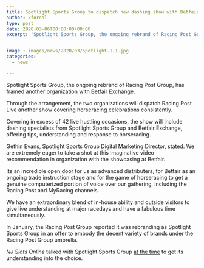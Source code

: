 ```yaml
---
title: Spotlight Sports Group to dispatch new dashing show with Betfair
author: xforeal 
type: post
date: 2020-03-06T00:00:00+00:00
excerpt: 'Spotlight Sports Group, the ongoing rebrand of Racing Post Group, has framed another organization with Betfair Exchange '


image : images/news/2020/03/spotlight-1-1.jpg
categories:
  - news

---
```

Spotlight Sports Group, the ongoing rebrand of Racing Post Group, has framed another organization with Betfair Exchange. 

Through the arrangement, the two organizations will dispatch Racing Post Live another show covering horseracing celebrations consistently. 

Covering in excess of 42 live hustling occasions, the show will include dashing specialists from Spotlight Sports Group and Betfair Exchange, offering tips, understanding and response to horseracing. 

Gethin Evans, Spotlight Sports Group Digital Marketing Director, stated: We are extremely eager to take a shot at this imaginative video recommendation in organization with the showcasing at Betfair. 

Its an incredible open door for us as advanced distributers, for Betfair as an ongoing trade instruction stage and for the game of horseracing to get a genuine computerized portion of voice over our gathering, including the Racing Post and MyRacing channels. 

We have an extraordinary blend of in-house ability and outside visitors to give live understanding at major racedays and have a fabulous time simultaneously. 

In January, the Racing Post Group reported it was rebranding as Spotlight Sports Group in an offer to embody the decent variety of brands under the Racing Post Group umbrella. 

_NJ Slots Online_ talked with Spotlight Sports Group [at the time][1] to get its understanding into the choice.

 [1]: #